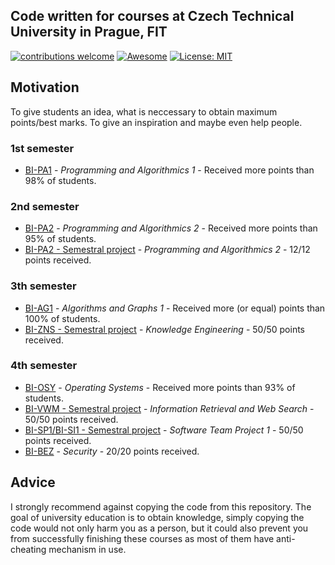## Code written for courses at Czech Technical University in Prague, FIT <br/>
[![contributions welcome](https://img.shields.io/badge/contributions-welcome-brightgreen.svg?style=flat)](https://github.com/dwyl/esta/issues)
[![Awesome](https://awesome.re/badge-flat.svg)](https://awesome.re)
[![License: MIT](https://img.shields.io/badge/License-MIT-green.svg)](https://opensource.org/licenses/MIT)

## Motivation
To give students an idea, what is neccessary to obtain maximum points/best marks. To give an inspiration and maybe even help people.

### 1st semester
  * [BI-PA1](https://github.com/JahodaPaul/FIT_CTU/tree/master/PA1) - _Programming and Algorithmics 1_ - Received more points than 98% of students.
  
### 2nd semester
  * [BI-PA2](https://github.com/JahodaPaul/FIT_CTU/tree/master/PA2) - _Programming and Algorithmics 2_ - Received more points than 95% of students.
  * [BI-PA2 - Semestral project](https://github.com/JahodaPaul/FIT_CTU/tree/master/Recipe_Manager) - _Programming and Algorithmics 2_ - 12/12 points received. 
  
### 3th semester
  * [BI-AG1](https://github.com/JahodaPaul/FIT_CTU/tree/master/AG1) - _Algorithms and Graphs 1_ - Received more (or equal) points than 100% of students.
  * [BI-ZNS - Semestral project](https://github.com/JahodaPaul/FIT_CTU/tree/master/ZNS) - _Knowledge Engineering_ - 50/50 points received.
  
### 4th semester
  * [BI-OSY](https://github.com/JahodaPaul/FIT_CTU/tree/master/OSY) - _Operating Systems_ - Received more points than 93% of students.
  * [BI-VWM - Semestral project](https://github.com/JahodaPaul/FIT_CTU/tree/master/FlightsTree) - _Information Retrieval and Web Search_ - 50/50 points received.
  * [BI-SP1/BI-SI1 - Semestral project](https://github.com/JahodaPaul/FIT_CTU/tree/master/RG) - _Software Team Project 1_ - 50/50 points received.
  * [BI-BEZ](https://github.com/JahodaPaul/FIT_CTU/tree/master/BEZ) - _Security_ - 20/20 points received.
  
  
  
## Advice
I strongly recommend against copying the code from this repository. The goal of university education is to obtain knowledge, simply copying the code would not only harm you as a person, but it could also prevent you from successfully finishing these courses as most of them have anti-cheating mechanism in use. 
